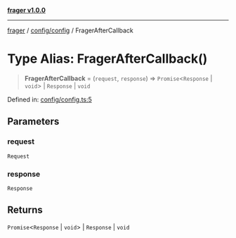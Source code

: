 [**frager v1.0.0**](../../../README.md)

***

[frager](../../../modules.md) / [config/config](../README.md) / FragerAfterCallback

# Type Alias: FragerAfterCallback()

> **FragerAfterCallback** = (`request`, `response`) => `Promise`\<`Response` \| `void`\> \| `Response` \| `void`

Defined in: [config/config.ts:5](https://github.com/kkatou7209/frager/blob/491d0c84b17cb650ad82291d75ba89f1fb98e121/lib/config/config.ts#L5)

## Parameters

### request

`Request`

### response

`Response`

## Returns

`Promise`\<`Response` \| `void`\> \| `Response` \| `void`
